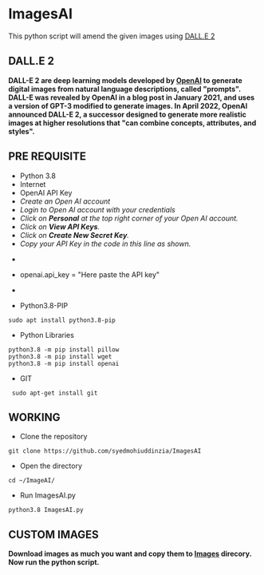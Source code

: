 # ImagesAI
This python script will amend the given images using [DALL.E 2](https://openai.com/dall-e-2/) </br>

## DALL.E 2
**DALL-E 2 are deep learning models developed by [OpenAI]() to generate digital images from natural language descriptions, called "prompts". DALL-E was revealed by OpenAI in a blog post in January 2021, and uses a version of GPT-3 modified to generate images. In April 2022, OpenAI announced DALL-E 2, a successor designed to generate more realistic images at higher resolutions that "can combine concepts, attributes, and styles".**

## PRE REQUISITE
+ Python 3.8
+ Internet
+ OpenAI API Key
 + *Create an Open AI account*
 + *Login to Open AI account with your credentials*
 + *Click on **Personal** at the top right corner of your Open AI account.*
 + *Click on **View API Keys**.*
 + *Click on **Create New Secret Key**.*
 + *Copy your API Key in the code in this line as shown.*
 + ```
 + openai.api_key = "Here paste the API key"
 + ```

+ Python3.8-PIP
```
sudo apt install python3.8-pip
```
+ Python Libraries
```
python3.8 -m pip install pillow
python3.8 -m pip install wget
python3.8 -m pip install openai

```
+ GIT
```
 sudo apt-get install git 
```

## WORKING
+ Clone the repository
```
git clone https://github.com/syedmohiuddinzia/ImagesAI
```
+ Open the directory
```
cd ~/ImageAI/
```
+ Run ImagesAI.py
```
python3.8 ImagesAI.py
```

## CUSTOM IMAGES
**Download images as much you want and copy them to [Images](https://github.com/syedmohiuddinzia/ImagesAI/tree/main/images) direcory. Now run the python script.**
